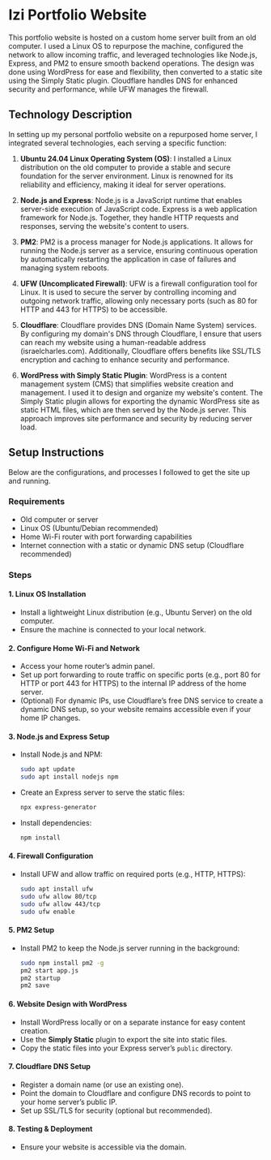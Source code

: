 # Izi Portfolio Website

This portfolio website is hosted on a custom home server built from an old computer. I used a Linux OS to repurpose the machine, configured the network to allow incoming traffic, and leveraged technologies like Node.js, Express, and PM2 to ensure smooth backend operations. The design was done using WordPress for ease and flexibility, then converted to a static site using the Simply Static plugin. Cloudflare handles DNS for enhanced security and performance, while UFW manages the firewall.

## Technology Description

In setting up my personal portfolio website on a repurposed home server, I integrated several technologies, each serving a specific function:

1. **Ubuntu 24.04 Linux Operating System (OS)**: I installed a Linux distribution on the old computer to provide a stable and secure foundation for the server environment. Linux is renowned for its reliability and efficiency, making it ideal for server operations.

2. **Node.js and Express**: Node.js is a JavaScript runtime that enables server-side execution of JavaScript code. Express is a web application framework for Node.js. Together, they handle HTTP requests and responses, serving the website's content to users.

3. **PM2**: PM2 is a process manager for Node.js applications. It allows for running the Node.js server as a service, ensuring continuous operation by automatically restarting the application in case of failures and managing system reboots.

4. **UFW (Uncomplicated Firewall)**: UFW is a firewall configuration tool for Linux. It is used to secure the server by controlling incoming and outgoing network traffic, allowing only necessary ports (such as 80 for HTTP and 443 for HTTPS) to be accessible.

5. **Cloudflare**: Cloudflare provides DNS (Domain Name System) services. By configuring my domain's DNS through Cloudflare, I ensure that users can reach my website using a human-readable address (israelcharles.com). Additionally, Cloudflare offers benefits like SSL/TLS encryption and caching to enhance security and performance.

6. **WordPress with Simply Static Plugin**: WordPress is a content management system (CMS) that simplifies website creation and management. I used it to design and organize my website's content. The Simply Static plugin allows for exporting the dynamic WordPress site as static HTML files, which are then served by the Node.js server. This approach improves site performance and security by reducing server load.

## Setup Instructions

Below are the configurations, and processes I followed to get the site up and running.

### Requirements

- Old computer or server
- Linux OS (Ubuntu/Debian recommended)
- Home Wi-Fi router with port forwarding capabilities
- Internet connection with a static or dynamic DNS setup (Cloudflare recommended)
  
### Steps

#### 1. **Linux OS Installation**

- Install a lightweight Linux distribution (e.g., Ubuntu Server) on the old computer.
- Ensure the machine is connected to your local network.

#### 2. **Configure Home Wi-Fi and Network**

- Access your home router’s admin panel.
- Set up port forwarding to route traffic on specific ports (e.g., port 80 for HTTP or port 443 for HTTPS) to the internal IP address of the home server.
- (Optional) For dynamic IPs, use Cloudflare’s free DNS service to create a dynamic DNS setup, so your website remains accessible even if your home IP changes.

#### 3. **Node.js and Express Setup**

- Install Node.js and NPM:

    ```bash
    sudo apt update
    sudo apt install nodejs npm
    ```

- Create an Express server to serve the static files:

    ```bash
    npx express-generator
    ```

- Install dependencies:

    ```bash
    npm install
    ```

#### 4. **Firewall Configuration**

- Install UFW and allow traffic on required ports (e.g., HTTP, HTTPS):

     ```bash
     sudo apt install ufw
     sudo ufw allow 80/tcp
     sudo ufw allow 443/tcp
     sudo ufw enable
     ```

#### 5. **PM2 Setup**

- Install PM2 to keep the Node.js server running in the background:

     ```bash
     sudo npm install pm2 -g
     pm2 start app.js
     pm2 startup
     pm2 save
     ```

#### 6. **Website Design with WordPress**

- Install WordPress locally or on a separate instance for easy content creation.
- Use the **Simply Static** plugin to export the site into static files.
- Copy the static files into your Express server’s `public` directory.

#### 7. **Cloudflare DNS Setup**

- Register a domain name (or use an existing one).
- Point the domain to Cloudflare and configure DNS records to point to your home server’s public IP.
- Set up SSL/TLS for security (optional but recommended).

#### 8. **Testing & Deployment**

- Ensure your website is accessible via the domain.